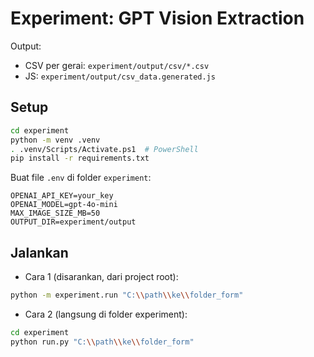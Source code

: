 # Experiment: GPT Vision Extraction

Output:
- CSV per gerai: `experiment/output/csv/*.csv`
- JS: `experiment/output/csv_data.generated.js`

## Setup

```bash
cd experiment
python -m venv .venv
. .venv/Scripts/Activate.ps1  # PowerShell
pip install -r requirements.txt
```

Buat file `.env` di folder `experiment`:
```
OPENAI_API_KEY=your_key
OPENAI_MODEL=gpt-4o-mini
MAX_IMAGE_SIZE_MB=50
OUTPUT_DIR=experiment/output
```

## Jalankan

- Cara 1 (disarankan, dari project root):
```bash
python -m experiment.run "C:\\path\\ke\\folder_form"
```

- Cara 2 (langsung di folder experiment):
```bash
cd experiment
python run.py "C:\\path\\ke\\folder_form"
```

